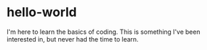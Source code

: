 # hello-world

I'm here to learn the basics of coding. This is something I've been interested in, but never had the time to learn.
